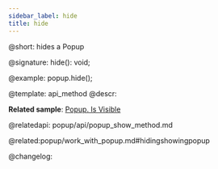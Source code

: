 ```yaml
---
sidebar_label: hide
title: hide
---          
```


@short: hides a Popup

@signature: hide(): void;

@example:
popup.hide();

@template: api_method
@descr:

**Related sample**: [Popup. Is Visible](https://snippet.dhtmlx.com/f614sdm3)

@relatedapi:
popup/api/popup_show_method.md

@related:popup/work_with_popup.md#hidingshowingpopup

@changelog:


